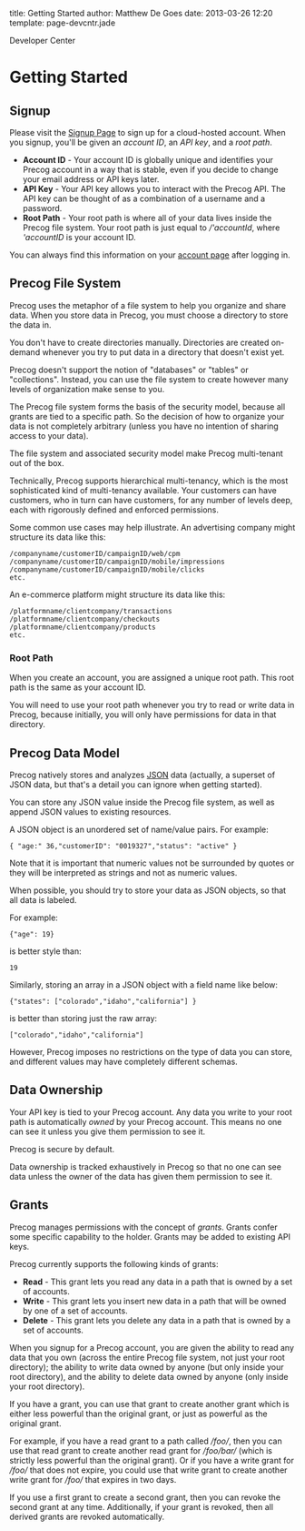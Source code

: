 title: Getting Started
author: Matthew De Goes 
date: 2013-03-26 12:20 
template: page-devcntr.jade

Developer Center

# Getting Started

## Signup

Please visit the [Signup Page](https://www.precog.com/account/login/) to sign
up for a cloud-hosted account. When you signup, you'll be given an *account ID*, 
an *API key*, and a *root path*. 

  * **Account ID** - Your account ID is globally unique and identifies your Precog account in a way that is stable, even if you decide to change your email address or API keys later.
  * **API Key** - Your API key allows you to interact with the Precog API. The API key can be thought of as a combination of a username and a password.
  * **Root Path** - Your root path is where all of your data lives inside the Precog file system. Your root path is just equal to */'accountId*, where *'accountID* is your account ID.

You can always find this information on your [account page](https://www.precog.com/account/) after logging in.

## Precog File System

Precog uses the metaphor of a file system to help you organize and share data.
When you store data in Precog, you must choose a directory to store the
data in.

You don't have to create directories manually. Directories are
created on-demand whenever you try to put data in a directory that doesn't
exist yet.

Precog doesn't support the notion of "databases" or "tables" or "collections".
Instead, you can use the file system to create however many levels of
organization make sense to you.

The Precog file system forms the basis of the security model, because all
grants are tied to a specific path. So the decision of how to organize your 
data is not completely arbitrary (unless you have no intention of sharing 
access to your data).

The file system and associated security model make Precog multi-tenant out of the box.

Technically, Precog supports hierarchical multi-tenancy, which is the most
sophisticated kind of multi-tenancy available. Your customers can have
customers, who in turn can have customers, for any number of levels deep, each
with rigorously defined and enforced permissions.

Some common use cases may help illustrate. An advertising company might
structure its data like this:

    /companyname/customerID/campaignID/web/cpm
    /companyname/customerID/campaignID/mobile/impressions
    /companyname/customerID/campaignID/mobile/clicks    
    etc.

An e-commerce platform might structure its data like this:

    /platformname/clientcompany/transactions
    /platformname/clientcompany/checkouts
    /platformname/clientcompany/products
    etc.

### Root Path

When you create an account, you are assigned a unique root path. This root
path is the same as your account ID.

You will need to use your root path whenever you try to read or write data
in Precog, because initially, you will only have permissions for data in 
that directory.

## Precog Data Model

Precog natively stores and analyzes [JSON](http://www.json.org/) data (actually, a superset of JSON data, but that's a detail you can ignore when getting started).

You can store any JSON value inside the Precog file system, as well as append JSON values to existing resources.

A JSON object is an unordered set of name/value pairs. For example:
        
    { "age:" 36,"customerID": "0019327","status": "active" }    

Note that it is important that numeric values not be surrounded by quotes or
they will be interpreted as strings and not as numeric values.

When possible, you should try to store your data as JSON objects, so that all data is labeled. 

For example:

    {"age": 19}        

is better style than:

    19

Similarly, storing an array in a JSON object with a field name like below:

    {"states": ["colorado","idaho","california"] }    

is better than storing just the raw array:
    
    ["colorado","idaho","california"]
  
However, Precog imposes no restrictions on the type of data you can store, and different values may have completely different schemas.

## Data Ownership

Your API key is tied to your Precog account. Any data you write to your root
path is automatically *owned* by your Precog account. This means no one can
see it unless you give them permission to see it.

Precog is secure by default.

Data ownership is tracked exhaustively in Precog so that no one can see
data unless the owner of the data has given them permission to see it.

## Grants

Precog manages permissions with the concept of *grants*. Grants confer some specific capability to the holder. Grants may be added to existing API keys.

Precog currently supports the following kinds of grants:

  * **Read** - This grant lets you read any data in a path that is owned by a set of accounts.
  * **Write** - This grant lets you insert new data in a path that will be owned by one of a set of accounts.
  * **Delete** - This grant lets you delete any data in a path that is owned by a set of accounts.
  
When you signup for a Precog account, you are given the ability to read any data that you own
(across the entire Precog file system, not just your root directory);
the ability to write data owned by anyone (but only inside your root directory), and the 
ability to delete data owned by anyone (only inside your root directory).

If you have a grant, you can use that grant to create another grant which is
either less powerful than the original grant, or just as powerful as the
original grant.

For example, if you have a read grant to a path called */foo/*, then you can use
that read grant to create another read grant for */foo/bar/* (which is strictly
less powerful than the original grant). Or if you have a write grant for */foo/*
that does not expire, you could use that write grant to create another write
grant for */foo/* that expires in two days.

If you use a first grant to create a second grant, then you can revoke the second 
grant at any time. Additionally, if your grant is revoked, then all derived grants 
are revoked automatically.
